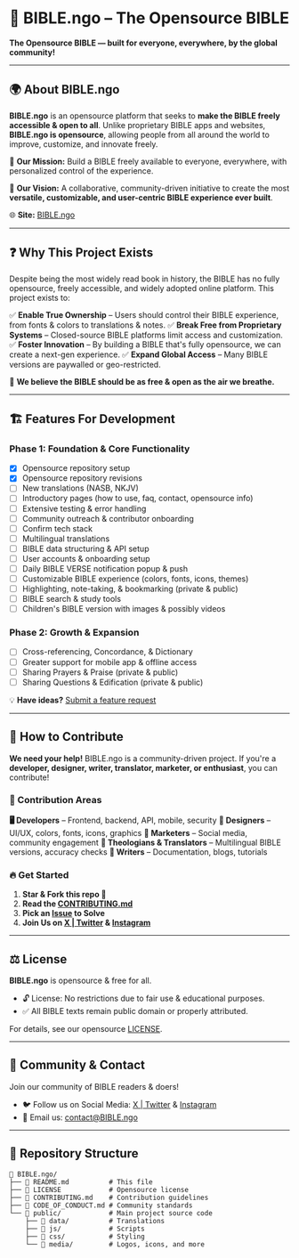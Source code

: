 # 📖 BIBLE.ngo – The Opensource BIBLE

**The Opensource BIBLE — built for everyone, everywhere, by the global community!**

---

## 🌍 About BIBLE.ngo

**BIBLE.ngo** is an opensource platform that seeks to **make the BIBLE freely accessible & open to all**. Unlike proprietary BIBLE apps and websites, **BIBLE.ngo is opensource**, allowing people from all around the world to improve, customize, and innovate freely.

🚀 **Our Mission:** Build a BIBLE freely available to everyone, everywhere, with personalized control of the experience.

🌟 **Our Vision:** A collaborative, community-driven initiative to create the most **versatile, customizable, and user-centric BIBLE experience ever built**.

🌐 **Site:** [BIBLE.ngo](https://www.BIBLE.ngo)

---

## ❓ Why This Project Exists

Despite being the most widely read book in history, the BIBLE has no fully opensource, freely accessible, and widely adopted online platform.
This project exists to:

✅ **Enable True Ownership** – Users should control their BIBLE experience, from fonts & colors to translations & notes.
✅ **Break Free from Proprietary Systems** – Closed-source BIBLE platforms limit access and customization.
✅ **Foster Innovation** – By building a BIBLE that's fully opensource, we can create a next-gen experience.
✅ **Expand Global Access** – Many BIBLE versions are paywalled or geo-restricted.

📢 **We believe the BIBLE should be as free & open as the air we breathe.**

---

## 🏗 Features For Development

### Phase 1: Foundation & Core Functionality
- [x] Opensource repository setup
- [x] Opensource repository revisions
- [ ] New translations (NASB, NKJV)
- [ ] Introductory pages (how to use, faq, contact, opensource info)
- [ ] Extensive testing & error handling
- [ ] Community outreach & contributor onboarding
- [ ] Confirm tech stack
- [ ] Multilingual translations
- [ ] BIBLE data structuring & API setup
- [ ] User accounts & onboarding setup
- [ ] Daily BIBLE VERSE notification popup & push
- [ ] Customizable BIBLE experience (colors, fonts, icons, themes)
- [ ] Highlighting, note-taking, & bookmarking (private & public)
- [ ] BIBLE search & study tools
- [ ] Children's BIBLE version with images & possibly videos

### Phase 2: Growth & Expansion
- [ ] Cross-referencing, Concordance, & Dictionary
- [ ] Greater support for mobile app & offline access
- [ ] Sharing Prayers & Praise (private & public)
- [ ] Sharing Questions & Edification (private & public)

💡 **Have ideas?** [Submit a feature request](../../issues)

---

## 🤝 How to Contribute

**We need your help!** BIBLE.ngo is a community-driven project. If you're a **developer, designer, writer, translator, marketer, or enthusiast**, you can contribute!

### 📜 Contribution Areas
**🖥 Developers** – Frontend, backend, API, mobile, security
**🎨 Designers** – UI/UX, colors, fonts, icons, graphics
**📢 Marketers** – Social media, community engagement
**📜 Theologians & Translators** – Multilingual BIBLE versions, accuracy checks
**📝 Writers** – Documentation, blogs, tutorials

### 🔥 Get Started
1. **Star & Fork this repo 🌟**
2. **Read the [CONTRIBUTING.md](./CONTRIBUTING.md)**
3. **Pick an [Issue](../../issues) to Solve**
4. **Join Us on [X | Twitter](https://x.com/BIBLEngo) & [Instagram](https://www.instagram.com/bible.ngo)**

---

## ⚖️ License
**BIBLE.ngo** is opensource & free for all.

- 🔓 License: No restrictions due to fair use & educational purposes.
- ✅ All BIBLE texts remain public domain or properly attributed.

For details, see our opensource [LICENSE](./LICENSE).

---

## 💬 Community & Contact
Join our community of BIBLE readers & doers!
- 🐦 Follow us on Social Media: [X | Twitter](https://x.com/BIBLEngo) & [Instagram](https://www.instagram.com/bible.ngo)
- 📧 Email us: [contact@BIBLE.ngo](mailto:contact@BIBLE.ngo)

---

## 📂 Repository Structure

```plaintext
📂 BIBLE.ngo/
├── 📜 README.md          # This file
├── 📜 LICENSE            # Opensource license
├── 📜 CONTRIBUTING.md    # Contribution guidelines
├── 📜 CODE_OF_CONDUCT.md # Community standards
└── 📂 public/            # Main project source code
    ├── 📂 data/          # Translations
    ├── 📂 js/            # Scripts
    ├── 📂 css/           # Styling
    └── 📂 media/         # Logos, icons, and more
